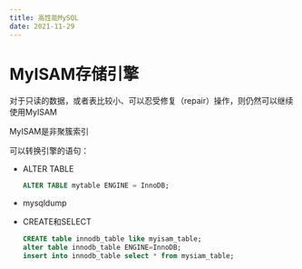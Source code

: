 ```yaml
---
title: 高性能MySQL
date: 2021-11-29
---
```




# MyISAM存储引擎  


对于只读的数据，或者表比较小、可以忍受修复（repair）操作，则仍然可以继续使用MyISAM   

MyISAM是非聚簇索引

可以转换引擎的语句：  

+ ALTER TABLE
  ```sql
  ALTER TABLE mytable ENGINE = InnoDB;
  ```
+ mysqldump

+ CREATE和SELECT
  ```sql
  CREATE table innodb_table like myisam_table;
  alter table innodb_table ENGINE=InnoDB;
  insert into innodb_table select * from mysiam_table;
  ```

  




